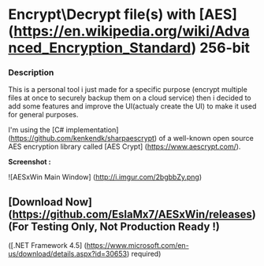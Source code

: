 Encrypt\Decrypt file(s) with [AES] (https://en.wikipedia.org/wiki/Advanced_Encryption_Standard) 256-bit
===============================

### Description
This is a personal tool i just made for a specific purpose (encrypt multiple files at once to securely backup them on a cloud service) then i decided to add some features and improve the UI(actualy create the UI) to make it used for general purposes.

I'm using the [C# implementation] (https://github.com/kenkendk/sharpaescrypt) of a well-known open source AES encryption library called [AES Crypt] (https://www.aescrypt.com/).

**Screenshot :**

![AESxWin Main Window] (http://i.imgur.com/2bgbbZy.png)

## [Download Now] (https://github.com/EslaMx7/AESxWin/releases)  (For Testing Only, Not Production Ready !)
([.NET Framework 4.5] (https://www.microsoft.com/en-us/download/details.aspx?id=30653) required)


